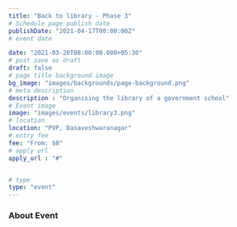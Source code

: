 ```yaml
---
title: "Back to library - Phase 3"
# Schedule page publish date
publishDate: "2021-04-17T00:00:00Z"
# event date

date: "2021-03-20T08:00:00.000+05:30"
# post save as draft
draft: false
# page title background image
bg_image: "images/backgrounds/page-background.png"
# meta description
description : "Organising the library of a government school"
# Event image
image: "images/events/library3.png"
# location
location: "PVP, Basaveshwaranagar"
# entry fee
fee: "From: $0"
# apply url
apply_url : "#"


# type
type: "event"
---
```


### About Event
